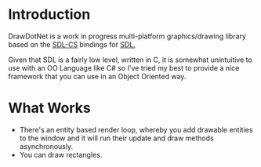 # Introduction

DrawDotNet is a work in progress multi-platform graphics/drawing library based on the [SDL-CS](https://github.com/flibitijibibo/SDL2-CS) bindings for [SDL.](https://www.libsdl.org/)

Given that SDL is a fairly low level, written in C, it is somewhat unintuitive to use with an OO Language like C# so I've tried my best to provide a nice framework that you can use in an Object Oriented way.

# What Works

* There's an entity based render loop, whereby you add drawable entities to the window and it will run their update and draw methods asynchronously. 
* You can draw rectangles.
